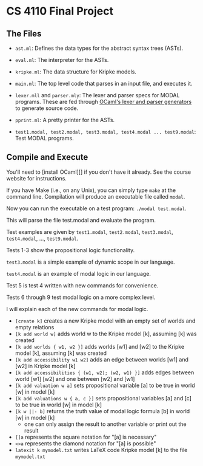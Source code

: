 CS 4110 Final Project
==================

The Files
---------

- `ast.ml`:
  Defines the data types for the abstract syntax trees (ASTs).

- `eval.ml`:
  The interpreter for the ASTs.

- `kripke.ml`:
  The data structure for Kripke models.

- `main.ml`:
  The top level code that parses in an input file, and executes it.

- `lexer.mll` and `parser.mly`:
  The lexer and parser specs for MODAL programs. These are fed through [OCaml's
  lexer and parser generators][ocamlyacc] to generate source code.

- `pprint.ml`:
  A pretty printer for the ASTs.

- `test1.modal, test2.modal, test3.modal, test4.modal ... test9.modal`:
  Test MODAL programs.

[ocamlyacc]: http://caml.inria.fr/pub/docs/manual-ocaml/lexyacc.html


Compile and Execute
-------------------

You'll need to [install OCaml][] if you don't have it already. See the course website for instructions. 

If you have Make (i.e., on any Unix), you can simply type `make` at the
command line. Compilation will produce an executable file
called `modal`.

Now you can run the executable on a test program: `./modal test.modal`.

This will parse the file test.modal and evaluate the program.

Test examples are given by `test1.modal`, `test2.modal`, `test3.modal`, `test4.modal`, ..., `test9.modal`.

Tests 1-3 show the propositional logic functionality. 

`test3.modal` is a simple example of dynamic scope in our language.

`test4.modal` is an example of modal logic in our language.

Test 5 is test 4 written with new commands for convenience.

Tests 6 through 9 test modal logic on a more complex level.

I will explain each of the new commands for modal logic.

- `[create k]` creates a new Kripke model with an empty set of worlds and empty relations
- `[k add world w]` adds world w to the Kripke model [k], assuming [k] was created
- `[k add worlds { w1, w2 }]` adds worlds [w1] and [w2] to the Kripke model [k], assuming [k] was created
- `[k add accessibility w1 w2]` adds an edge between worlds [w1] and [w2] in Kripke model [k]
- `[k add accessibilities { (w1, w2); (w2, w1) }]` adds edges between world [w1] [w2] and one between [w2] and [w1] 
- `[k add valuation w a]` sets propositional variable [a] to be true in world [w] in model [k]
- `[k add valuations w { a, c }]` sets propositional variables [a] and [c] to be true in world [w] in model [k]
- `[k w ||- b]` returns the truth value of modal logic formula [b] in world [w] in model [k]
    - one can only assign the result to another variable or print out the result
- `[]a` represents the square notation for "[a] is necessary"
- `<>a` represents the diamond notation for "[a] is possible"
- `latexit k mymodel.txt` writes LaTeX code Kripke model [k] to the file `mymodel.txt`